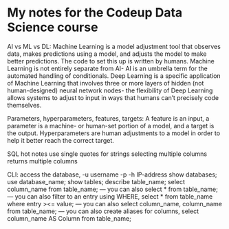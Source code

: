 # My notes for the Codeup Data Science course
AI vs ML vs DL: Machine Learning is a model adjustment tool that observes data, makes predictions using a model, and adjusts the model to make better predictions. The code to set this up is written by humans. Machine Learning is not entirely separate from AI- AI is an umbrella term for the automated handling of conditionals. Deep Learning is a specific application of Machine Learning that involves three or more layers of hidden (not human-designed) neural network nodes- the flexibility of Deep Learning allows systems to adjust to input in ways that humans can’t precisely code themselves.

Parameters, hyperparameters, features, targets: A feature is an input, a parameter is a machine- or human-set portion of a model, and a target is the output. Hyperparameters are human adjustments to a model in order to help it better reach the correct target.

SQL hot notes
use single quotes for strings
selecting multiple columns returns multiple columns

CLI:
access the database, -u username -p -h IP-address
show databases;
use database_name;
show tables;
describe table_name;
select column_name from table_name;
— you can also select * from table_name;
— you can also filter to an entry using WHERE, select * from table_name where entry ><= value;
— you can also select column_name, column_name from table_name;
— you can also create aliases for columns, select column_name AS Column from table_name;